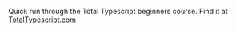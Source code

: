 Quick run through the Total Typescript beginners course. Find it at [TotalTypescript.com](https://totaltypescript.com/tutorials/beginners-typescript)


